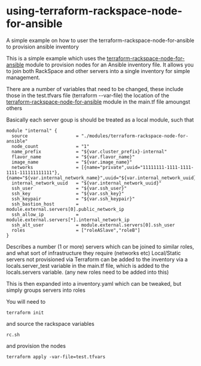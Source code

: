 # using-terraform-rackspace-node-for-ansible
A simple example on how to user the terraform-rackspace-node-for-ansible to provision ansible inventory


This is a simple example which uses the [terraform-rackspace-node-for-ansible](https://github.com/AccountTechnologies/terraform-rackspace-node-for-ansible) module to provision nodes for an Ansible inventory file.
It allows you to join both RackSpace and other servers into a single inventory for simple management.

There are a number of variables that need to be changed, these include those in the test.tfvars file (terraform --var-file)
the location of the [terraform-rackspace-node-for-ansible](https://github.com/AccountTechnologies/terraform-rackspace-node-for-ansible) module in the main.tf file amoungst others

Basically each server goup is should be treated as a local module, such that 

```
module "internal" {
  source                  = "./modules/terraform-rackspace-node-for-ansible"
  node_count              = "1"
  name_prefix             = "${var.cluster_prefix}-internal"
  flavor_name             = "${var.flavor_name}"
  image_name              = "${var.image_name}"
  networks                = [{name="private",uuid="11111111-1111-1111-1111-111111111111"},{name="${var.internal_network_name}",uuid="${var.internal_network_uuid}"}]
  internal_network_uuid   = "${var.internal_network_uuid}"
  ssh_user                = "${var.ssh_user}"
  ssh_key                 = "${var.ssh_key}"
  ssh_keypair             = "${var.ssh_keypair}"
  ssh_bastion_host        = module.external.servers[0].public_network_ip
  ssh_allow_ip            = module.external.servers[*].internal_network_ip
  ssh_alt_user            = module.external.servers[0].ssh_user
  roles                   = ["roleASlave","roleB"]
}
 ```
Describes a number (1 or more) servers which can be joined to similar roles, and what sort of infrastructure they require (networks etc)
Local/Static servers not provisioned via Terraform can be added to the inventory via a locals.server_test variable in the main.tf file, which is added to the locals.servers variable. (any new roles need to be added into this)

This is then expanded into a inventory.yaml which can be tweaked, but simply groups servers into roles

You will need to 
```
terraform init
 ```

 and source the rackspace variables 
```
rc.sh
  ```

and provision the nodes 
```
terraform apply -var-file=test.tfvars
  ```
